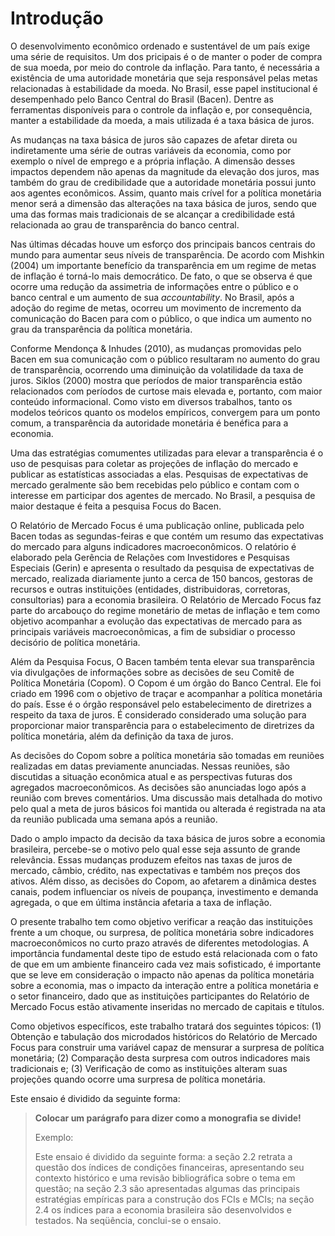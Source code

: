# Introdução

O desenvolvimento econômico ordenado e sustentável de um país exige uma série de requisitos. Um dos pricipais é o de manter o poder de compra de sua moeda, por meio do controle da inflação. Para tanto, é necessária a existência de uma autoridade monetária que seja responsável pelas metas relacionadas à estabilidade da moeda. No Brasil, esse papel institucional é desempenhado pelo Banco Central do Brasil (Bacen). Dentre as ferramentas disponíveis para o controle da inflação e, por consequência, manter a estabilidade da moeda, a mais utilizada é a taxa básica de juros.

As mudanças na taxa básica de juros são capazes de afetar direta ou indiretamente uma série de outras variáveis da economia, como por exemplo o nível de emprego e a própria inflação. A dimensão desses impactos dependem não apenas da magnitude da elevação dos juros, mas também do grau de credibilidade que a autoridade monetária possui junto aos agentes econômicos. Assim, quanto mais crível for a política monetária menor será a dimensão das alterações na taxa básica de juros, sendo que uma das formas mais tradicionais de se alcançar a credibilidade está relacionada ao grau de transparência do banco central.

Nas últimas décadas houve um esforço dos principais bancos centrais do mundo para aumentar seus níveis de transparência. De acordo com Mishkin (2004) um importante benefício da transparência em um regime de metas de inflação é torná-lo mais democrático. De fato, o que se observa é que ocorre uma redução da assimetria de informações entre o público e o banco central e um aumento de sua *accountability*. No Brasil, após a adoção do regime de metas, ocorreu um movimento de incremento da comunicação do Bacen para com o público, o que indica um aumento no grau da transparência da política monetária. 

Conforme Mendonça & Inhudes (2010), as mudanças promovidas pelo Bacen em sua comunicação com o público resultaram no aumento do grau de transparência, ocorrendo uma diminuição da volatilidade da taxa de juros. Siklos (2000) mostra que períodos de maior transparência estão relacionados com períodos de curtose mais elevada e, portanto, com maior conteúdo informacional. Como visto em diversos trabalhos, tanto os modelos teóricos quanto os modelos empíricos, convergem para um ponto comum, a transparência da autoridade monetária é benéfica para a economia.

Uma das estratégias comumentes utilizadas para elevar a transparência é o uso de pesquisas para coletar as projeções de inflação do mercado e publicar as estatísticas associadas a elas. Pesquisas de expectativas de mercado geralmente são bem recebidas pelo público e contam com o interesse em participar dos agentes de mercado. No Brasil, a pesquisa de maior destaque é feita a pesquisa Focus do Bacen.

O Relatório de Mercado Focus é uma publicação online, publicada pelo Bacen todas as segundas-feiras e que contém um resumo das expectativas do mercado para alguns indicadores macroeconômicos. O relatório é elaborado pela Gerência de Relações com Investidores e Pesquisas Especiais (Gerin) e apresenta o resultado da pesquisa de expectativas de mercado, realizada diariamente junto a cerca de 150 bancos, gestoras de recursos e outras instituições (entidades, distribuidoras, corretoras, consultorias) para a economia brasileira. O Relatório de Mercado Focus faz parte do arcabouço do regime monetário de metas de inflação e tem como objetivo acompanhar a evolução das expectativas de mercado para as principais variáveis macroeconômicas, a fim de subsidiar o processo decisório de política monetária. 

Além da Pesquisa Focus, O Bacen também tenta elevar sua transparência via divulgações de informações sobre as decisões de seu Comitê de Política Monetária (Copom). O Copom é um órgão do Banco Central. Ele foi criado em 1996 com o objetivo de traçar e acompanhar a política monetária do país. Esse é o órgão responsável pelo estabelecimento de diretrizes a respeito da taxa de juros. É considerado considerado uma solução para proporcionar maior transparência para o estabelecimento de diretrizes da política monetária, além da definição da taxa de juros.

As decisões do Copom sobre a política monetária são tomadas em reuniões realizadas em datas previamente anunciadas. Nessas reuniões, são discutidas a situação econômica atual e as perspectivas futuras dos agregados macroeconômicos. As decisões são anunciadas logo após a reunião com breves comentários. Uma discussão mais detalhada do motivo pelo qual a meta de juros básicos foi mantida ou alterada é registrada na ata da reunião publicada uma semana após a reunião.

Dado o amplo impacto da decisão da taxa básica de juros sobre a economia brasileira, percebe-se o motivo pelo qual esse seja assunto de grande relevância. Essas mudanças produzem efeitos nas taxas de juros de mercado, câmbio, crédito, nas expectativas e também nos preços dos ativos. Além disso, as decisões do Copom, ao afetarem a dinâmica destes canais, podem influenciar os níveis de poupança, investimento e demanda agregada, o que em última instância afetaria a taxa de inflação.

O presente trabalho tem como objetivo verificar a reação das instituições frente a um choque, ou surpresa, de política monetária sobre indicadores macroeconômicos no curto prazo através de diferentes metodologias. A importância fundamental deste tipo de estudo está relacionada com o fato de que em um ambiente financeiro cada vez mais sofisticado, é importante que se leve em consideração o impacto não apenas da política monetária sobre a economia, mas o impacto da interação entre a política monetária e o setor financeiro, dado que as instituições participantes do Relatório de Mercado Focus estão ativamente inseridas no mercado de capitais e títulos.

Como objetivos específicos, este trabalho tratará dos seguintes tópicos: (1) Obtenção e tabulação dos microdados históricos do Relatório de Mercado Focus para construir uma variável capaz de mensurar a surpresa de política monetária; (2) Comparação desta surpresa com outros indicadores mais tradicionais e; (3) Verificação de como as instituições alteram suas projeções quando ocorre uma surpresa de política monetária.

Este ensaio é dividido da seguinte forma:

> **Colocar um parágrafo para dizer como a monografia se divide!**
>
> Exemplo:
>
> Este ensaio é dividido da seguinte forma: a seção 2.2 retrata a questão dos índices de condições financeiras, apresentando seu contexto histórico e uma revisão bibliográfica sobre o tema em questão; na seção 2.3 são apresentadas algumas das principais estratégias empíricas para a construção dos FCIs e MCIs; na seção 2.4 os índices para a economia brasileira são desenvolvidos e testados. Na seqüência, conclui-se o ensaio.
